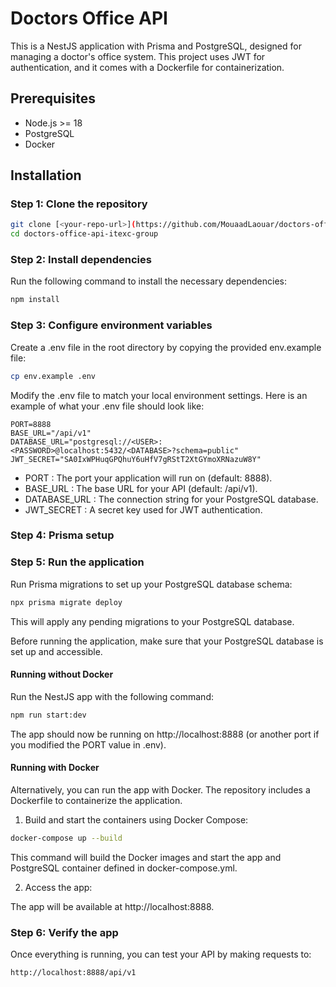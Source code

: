# Doctors Office API

This is a NestJS application with Prisma and PostgreSQL, designed for managing a doctor's office system. This project uses JWT for authentication, and it comes with a Dockerfile for containerization.

## Prerequisites

- Node.js >= 18
- PostgreSQL
- Docker

## Installation

### Step 1: Clone the repository

```bash
git clone [<your-repo-url>](https://github.com/MouaadLaouar/doctors-office-api-itexc-group.git)
cd doctors-office-api-itexc-group
```

### Step 2: Install dependencies

Run the following command to install the necessary dependencies:

```bash
npm install
```

### Step 3: Configure environment variables

Create a .env file in the root directory by copying the provided env.example file:

```bash
cp env.example .env
```

Modify the .env file to match your local environment settings. Here is an example of what your .env file should look like:

```
PORT=8888
BASE_URL="/api/v1"
DATABASE_URL="postgresql://<USER>:<PASSWORD>@localhost:5432/<DATABASE>?schema=public"
JWT_SECRET="SA0IxWPHuqGPQhuY6uHfV7gRStT2XtGYmoXRNazuW8Y"
```

- PORT : The port your application will run on (default: 8888).
- BASE_URL :  The base URL for your API (default: /api/v1).
- DATABASE_URL : The connection string for your PostgreSQL database.
- JWT_SECRET : A secret key used for JWT authentication.

### Step 4: Prisma setup

### Step 5: Run the application

Run Prisma migrations to set up your PostgreSQL database schema:

```bash
npx prisma migrate deploy
```
This will apply any pending migrations to your PostgreSQL database.

Before running the application, make sure that your PostgreSQL database is set up and accessible.

#### Running without Docker

Run the NestJS app with the following command:

```bash
npm run start:dev
```

The app should now be running on http://localhost:8888 (or another port if you modified the PORT value in .env).

#### Running with Docker

Alternatively, you can run the app with Docker. The repository includes a Dockerfile to containerize the application.

1. Build and start the containers using Docker Compose:

```bash
docker-compose up --build
```

This command will build the Docker images and start the app and PostgreSQL container defined in docker-compose.yml.

2. Access the app:

The app will be available at http://localhost:8888.

### Step 6: Verify the app

Once everything is running, you can test your API by making requests to:

```bash
http://localhost:8888/api/v1
```
